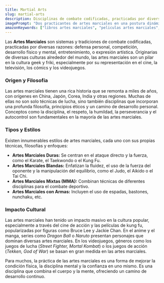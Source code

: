 ```yaml
---
title: Martial Arts
slug: martial-arts
description: Disciplinas de combate codificadas, practicadas por diversas razones como defensa personal, competición, desarrollo físico y mental, o expresión artística. Las artes marciales son un pilar en la cultura geek.
imagePrompt: "Dos practicantes de artes marciales en una postura dinámica de combate, con movimientos fluidos y precisos. El fondo es un dojo tradicional o un paisaje natural sereno, con una iluminación que resalta la disciplina y la fuerza. Se aprecian los detalles de sus uniformes y la concentración en sus rostros."
amazonKeywords: ["libros artes marciales", "peliculas artes marciales", "entrenamiento artes marciales", "defensa personal", "filosofia artes marciales"]
---
```


Las **Artes Marciales** son sistemas y tradiciones de combate codificadas, practicadas por diversas razones: defensa personal, competición, desarrollo físico y mental, entretenimiento, o expresión artística. Originarias de diversas culturas alrededor del mundo, las artes marciales son un pilar en la cultura geek y friki, especialmente por su representación en el cine, la televisión, los cómics y los videojuegos.

### Origen y Filosofía

Las artes marciales tienen una rica historia que se remonta a miles de años, con orígenes en China, Japón, Corea, India y otras regiones. Muchas de ellas no son solo técnicas de lucha, sino también disciplinas que incorporan una profunda filosofía, principios éticos y un camino de desarrollo personal. Conceptos como la disciplina, el respeto, la humildad, la perseverancia y el autocontrol son fundamentales en la mayoría de las artes marciales.

### Tipos y Estilos

Existen innumerables estilos de artes marciales, cada uno con sus propias técnicas, filosofías y enfoques:

*   **Artes Marciales Duras:** Se centran en el ataque directo y la fuerza, como el Karate, el Taekwondo o el Kung Fu.
*   **Artes Marciales Blandas:** Enfatizan la fluidez, el uso de la fuerza del oponente y la manipulación del equilibrio, como el Judo, el Aikido o el Tai Chi.
*   **Artes Marciales Mixtas (MMA):** Combinan técnicas de diferentes disciplinas para el combate deportivo.
*   **Artes Marciales con Armas:** Incluyen el uso de espadas, bastones, nunchaku, etc.

### Impacto Cultural

Las artes marciales han tenido un impacto masivo en la cultura popular, especialmente a través del cine de acción y las películas de kung fu, popularizadas por figuras como Bruce Lee y Jackie Chan. En el anime y el manga, series como *Dragon Ball* o *Naruto* presentan personajes que dominan diversas artes marciales. En los videojuegos, géneros como los juegos de lucha (*Street Fighter, Mortal Kombat*) o los juegos de acción (*Tekken, God of War*) se basan en gran medida en las artes marciales.

Para muchos, la práctica de las artes marciales es una forma de mejorar la condición física, la disciplina mental y la confianza en uno mismo. Es una disciplina que combina el cuerpo y la mente, ofreciendo un camino de desarrollo continuo.

